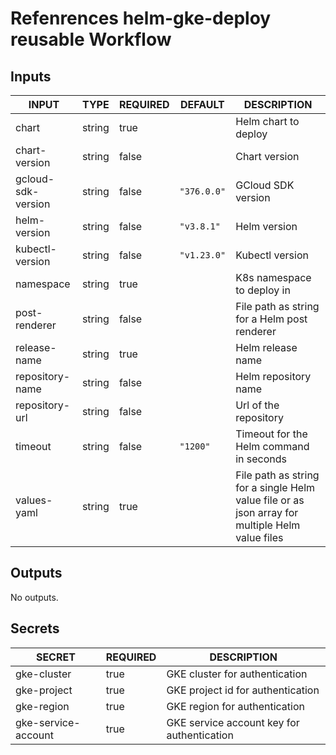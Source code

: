 # Refenrences helm-gke-deploy reusable Workflow
## Inputs

<!-- AUTO-DOC-INPUT:START - Do not remove or modify this section -->

|       INPUT        |  TYPE  | REQUIRED |   DEFAULT   |                                           DESCRIPTION                                           |
|--------------------|--------|----------|-------------|-------------------------------------------------------------------------------------------------|
|       chart        | string |   true   |             |                                      Helm chart to deploy                                       |
|   chart-version    | string |  false   |             |                                          Chart version                                          |
| gcloud-sdk-version | string |  false   | `"376.0.0"` |                                       GCloud SDK version                                        |
|    helm-version    | string |  false   | `"v3.8.1"`  |                                          Helm version                                           |
|  kubectl-version   | string |  false   | `"v1.23.0"` |                                         Kubectl version                                         |
|     namespace      | string |   true   |             |                                   K8s namespace to deploy in                                    |
|   post-renderer    | string |  false   |             |                          File path as string for a Helm post renderer                           |
|    release-name    | string |   true   |             |                                        Helm release name                                        |
|  repository-name   | string |  false   |             |                                      Helm repository name                                       |
|   repository-url   | string |  false   |             |                                      Url of the repository                                      |
|      timeout       | string |  false   |  `"1200"`   |                             Timeout for the Helm command in seconds                             |
|    values-yaml     | string |   true   |             | File path as string for a single Helm value file or as json array for multiple Helm value files |

<!-- AUTO-DOC-INPUT:END -->
## Outputs

<!-- AUTO-DOC-OUTPUT:START - Do not remove or modify this section -->
No outputs.
<!-- AUTO-DOC-OUTPUT:END -->
## Secrets

<!-- AUTO-DOC-SECRETS:START - Do not remove or modify this section -->

|       SECRET        | REQUIRED |                DESCRIPTION                 |
|---------------------|----------|--------------------------------------------|
|     gke-cluster     |   true   |       GKE cluster for authentication       |
|     gke-project     |   true   |     GKE project id for authentication      |
|     gke-region      |   true   |       GKE region for authentication        |
| gke-service-account |   true   | GKE service account key for authentication |

<!-- AUTO-DOC-SECRETS:END -->
